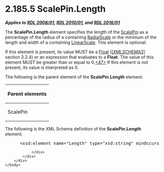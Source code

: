 <html dir="LTR" xmlns:mshelp="http://msdn.microsoft.com/mshelp" xmlns:ddue="http://ddue.schemas.microsoft.com/authoring/2003/5" xmlns:xlink="http://www.w3.org/1999/xlink" xmlns:tool="http://www.microsoft.com/tooltip">
    <head>
        <meta http-equiv="Content-Type" content="text/html; CHARSET=utf-8"></meta>
        <meta name="save" content="history"></meta>
        <title>2.185.5 ScalePin.Length</title>
        <xml>
            <mshelp:toctitle title="2.185.5 ScalePin.Length"></mshelp:toctitle>
            <mshelp:rltitle title="[MS-RDL]: ScalePin.Length"></mshelp:rltitle>
            <mshelp:keyword index="A" term="4aceb59a-39dd-4c96-9e48-dd8ac9a30be9"></mshelp:keyword>
            <mshelp:attr name="DCSext.ContentType" value="open specification"></mshelp:attr>
            <mshelp:attr name="AssetID" value="4aceb59a-39dd-4c96-9e48-dd8ac9a30be9"></mshelp:attr>
            <mshelp:attr name="TopicType" value="kbRef"></mshelp:attr>
            <mshelp:attr name="DCSext.Title" value="[MS-RDL]: ScalePin.Length" />
        </xml>
    </head>
    <body>
        <div id="header">
            <h1 class="heading">2.185.5 ScalePin.Length</h1>
        </div>
        <div id="mainSection">
            <div id="mainBody">
                <div id="allHistory" class="saveHistory"></div>
                <div id="sectionSection0" class="section" name="collapseableSection">
                    

<p><b><i>Applies to </i></b><a href="1e855f94-4617-47e4-b89e-0856c6cb420f.html"><b><i>RDL 2008/01</i></b></a><b><i>,
</i></b><a href="3428e690-a348-4ec7-8a6a-8efb42d2cdee.html"><b><i>RDL 2010/01</i></b></a><b><i>,
and </i></b><a href="52ce3983-2bfc-4e72-9359-42aaf5fe4509.html"><b><i>RDL 2016/01</i></b></a></p>

<p>The <b>ScalePin.Length</b> element specifies the length of
the <a href="b04b7ea8-b15d-4c22-a1e2-c8ac4f7f01b0.html">ScalePin</a> as a
percentage of the radius of a containing <a href="86468d9f-c561-4b50-a689-5dfccfde8495.html">RadialScale</a> or the minimum
of the length and width of a containing <a href="744f8b40-7ad5-4652-94a1-76ae5df59389.html">LinearScale</a>. This element
is optional.</p>

<p>If this element is present, its value MUST be a <a href="c7d0946f-992e-4abc-a304-09b53e030692.html">Float</a> (<a href="https://go.microsoft.com/fwlink/?LinkId=90610">[XMLSCHEMA2]</a> section
3.2.4) or an expression that evaluates to a <b>Float</b>. The value of this
element MUST be greater than or equal to 0.<a id="Appendix_A_Target_47"></a><a href="1fe5fd87-2de5-4b2c-b762-5a4fd1373621.html#Appendix_A_47" aria-label="Product behavior note 47">&lt;47&gt;</a> If this
element is not present, its value is interpreted as 0.</p>

<p>The following is the parent element of the <b>ScalePin.Length</b>
element.</p>

<table>
 <thead>
  <tr>
   <th>
   <p>Parent elements</p>
   </th>
  </tr>
 </thead>
 <tr>
  <td>
  <p>ScalePin </p>
  </td>
 </tr>
</table>

<p>The following is the XML Schema definition of the <b>ScalePin.Length</b>
element.</p>

<dl>
<dd>
<div><pre> &lt;xsd:element name=&quot;Length&quot; type=&quot;xsd:string&quot; minOccurs=&quot;0&quot;&gt;
</pre></div>
</dd></dl>


                </div>
            </div>
        </div>
    </body>
</html>